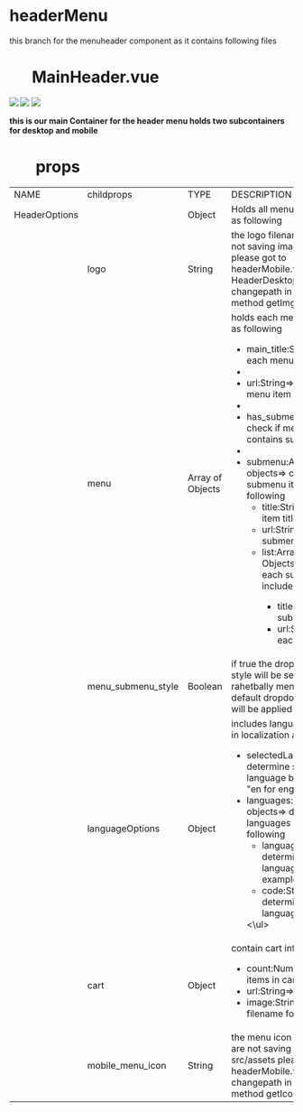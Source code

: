 <h1>headerMenu</h1>
<p>this  branch for the menuheader component as it contains following files</p>






 <h1 style="border:0px !important"><strong>&nbsp &nbsp&nbsp &nbspMainHeader.vue<strong></h1>
   <img src="https://user-images.githubusercontent.com/116160182/205442350-ad8ade4a-d974-4428-95f6-5afda69932dd.png"/>
<img src="https://user-images.githubusercontent.com/116160182/205442352-abad92b1-cf23-4390-99ab-bcba303e835e.png"/>
<img src="https://user-images.githubusercontent.com/116160182/205442354-0240ab23-d762-47f6-bc99-e9080b101221.png"/>
 
<span>this is our main Container for the header menu holds two subcontainers for desktop and mobile</span>
  
 <h1 style="border:0px !important"><strong>&nbsp &nbsp&nbsp &nbsp props <strong></h1>


   <table>
    <tr><td>NAME</td><td>childprops</td><td>TYPE</td><td>DESCRIPTION</td></tr>
    <tr><td>HeaderOptions</td><td></td><td>Object</td><td>Holds all menu data we want as following</td></tr>
       <tr></td><td><td>logo</td><td>String</td><td>the logo filename  (if you are not  saving images src/assets please got to headerMobile.vue and HeaderDesktop.vue and changepath in computed method  getImgSrc) </td></tr>
       <tr></td><td><td>menu</td><td>Array of Objects</td><td>holds each menu item details as following
 <ul>
  <li>main_title:String=> name of each menu item <li>
  <li>url:String=> url of each menu item <li>
  <li>has_submenu:Boolen=> check if menu item contains submenu <li>
  <li>submenu:Array of objects=> contains submenu items details as following
   <ul>
   <li>
    title:String=> submenu item title</li>
    <li>url:String=> url for each submenu item</li> 
    <li>list:Array of Objects=>list of items in each submenu item includes</li>
     <ul>
          <li>
    title:String=> submenu item title</li>
    <li>url:String=> url for each submenu item</li> 
    </ul>
   </ul>
  
  </ul>
 </td></tr>
    <tr><td></td><td>menu_submenu_style</td><td>Boolean</td><td>if true the dropdown style style will be set to be as rahetbally menu style else default dropdon menu style will be applied</td></tr>
 
 
  <tr>
     <td></td>
     <td>languageOptions</td> 
     <td>Object</td>
   <td>includes languages info used in localization as following
   <ul>
    <li> selectedLanguage:String=> determine selected language by code example "en for english"</li>
    <li> languages:Array of objects=> determine languages details as following
     <ul>
      <li>languageName:String=> determine the language name example english</li>
       <li>code:String=> determine the language code </li>
     </ul>
    </li>
    <\ul></td></tr>
    
 
   <tr><td></td><td>cart</td><td>Object</td><td> contain cart info as following 
     <ul>
          <li>
    count:Number=> count of items in cart</li>
    <li>url:String=> url for cart</li>
    <li>image:String=> icon filename for cart</li></ul></td>   </tr>  <tr></td><td><td>mobile_menu_icon </td><td>String</td><td>the menu icon filename  (if you are not  saving images src/assets please got to headerMobile.vueand changepath in computed method  getIconSrc) </td></tr>
 
 
       
     
 
 
   </table>





